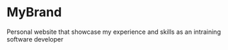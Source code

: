 # MyBrand

Personal website that showcase my experience and skills as an intraining software
developer
